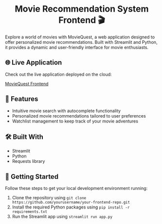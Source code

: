 <!-- Heading for the Project Title -->
<h1 align="center">Movie Recommendation System Frontend 🎬</h1>

<!-- Description -->
<p>Explore a world of movies with MovieQuest, a web application designed to offer personalized movie recommendations. Built with Streamlit and Python, it provides a dynamic and user-friendly interface for movie enthusiasts.</p>

<!-- Live Application Link -->
<h2>🌐 Live Application</h2>
<p>Check out the live application deployed on the cloud:</p>
<p><a href="#your-frontend-link" target="_blank">MovieQuest Frontend</a></p>

<!-- Features -->
<h2>🚀 Features</h2>
<ul>
  <li>Intuitive movie search with autocomplete functionality</li>
  <li>Personalized movie recommendations tailored to user preferences</li>
  <li>Watchlist management to keep track of your movie adventures</li>
</ul>

<!-- Technologies Used -->
<h2>🛠️ Built With</h2>
<ul>
  <li>Streamlit</li>
  <li>Python</li>
  <li>Requests library</li>
</ul>

<!-- Getting Started -->
<h2>🏁 Getting Started</h2>
<p>Follow these steps to get your local development environment running:</p>
<ol>
  <li>Clone the repository using <code>git clone https://github.com/yourusername/your-frontend-repo.git</code></li>
  <li>Install the required Python packages using <code>pip install -r requirements.txt</code></li>
  <li>Run the Streamlit app using <code>streamlit run app.py</code></li>
</ol>
